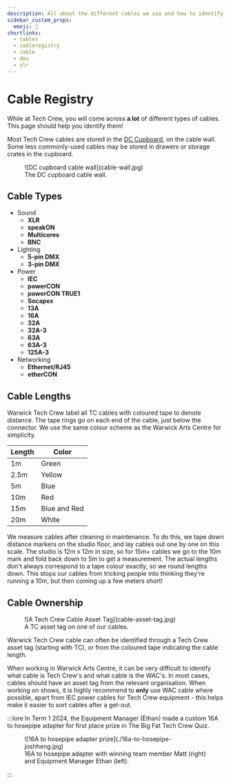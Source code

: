 ```yaml
---
description: All about the different cables we use and how to identify them.
sidebar_custom_props:
  emoji: 🔌
shortlinks:
  - cables
  - cableregistry
  - cable
  - dmx
  - xlr
---
```

# Cable Registry

While at Tech Crew, you will come across **a lot** of different types of cables. This page should help you identify
them!

Most Tech Crew cables are stored in the [DC Cupboard](/wiki/tech-crew/storage/dc-cupboard), on the cable wall. Some
less commonly-used cables may be stored in drawers or storage crates in the cupboard.

<figure>
![DC cupboard cable wall](cable-wall.jpg)
<figcaption>The DC cupboard cable wall.</figcaption>
</figure>

## Cable Types

* Sound
  * **XLR**
  * **speakON**
  * **Multicores**
  * **BNC**
* Lighting
  * **5-pin DMX**
  * **3-pin DMX**
* Power
  * **IEC**
  * **powerCON**
  * **powerCON TRUE1**
  * **Socapex**
  * **13A**
  * **16A**
  * **32A**
  * **32A-3**
  * **63A**
  * **63A-3**
  * **125A-3**
* Networking
  * **Ethernet/RJ45**
  * **etherCON**

## Cable Lengths

Warwick Tech Crew label all TC cables with coloured tape to denote distance.
The tape rings go on each end of the cable, just below the connector.
We use the same colour scheme as the Warwick Arts Centre for simplicity.

| Length  | Color        |
|---------|--------------|
| 1m      | Green        |
| 2.5m    | Yellow       |
| 5m      | Blue         |
| 10m     | Red          |
| 15m     | Blue and Red |
| 20m     | White        |

We measure cables after cleaning in maintenance.
To do this, we tape down distance markers on the studio floor, and lay cables out one by one on this scale.
The studio is 12m x 12m in size, so for 15m+ cables we go to the 10m mark and fold back down to 5m to get a measurement.
The actual lengths don't always correspond to a tape colour exactly, so we round lengths down.
This stops our cables from tricking people into thinking they're running a 10m, but then coming up a few meters short!

## Cable Ownership

<figure>
![A Tech Crew Cable Asset Tag](cable-asset-tag.jpg)
<figcaption>A TC asset tag on one of our cables.</figcaption>
</figure>

Warwick Tech Crew cable can often be identified through a Tech Crew asset tag (starting with TC), or from the coloured
tape indicating the cable length.

When working in Warwick Arts Centre, it can be very difficult to identify what cable is Tech Crew's and what cable is
the WAC's. In most cases, cables should have an asset tag from the relevant organisation. When working on shows, it is
highly recommend to **only** use WAC cable where possible, apart from IEC power cables for Tech Crew equipment -
this helps make it easier to sort cables after a get-out.

:::lore
In Term 1 2024, the Equipment Manager (Ethan) made a custom 16A to hosepipe adapter for first place prize in The Big
Fat Tech Crew Quiz.

<figure>
![16A to hosepipe adapter prize](./16a-to-hosepipe-joshheng.jpg)
<figcaption>16A to hosepipe adapter with winning team member Matt (right) and Equipment Manager Ethan (left).</figcaption>
</figure>
:::
